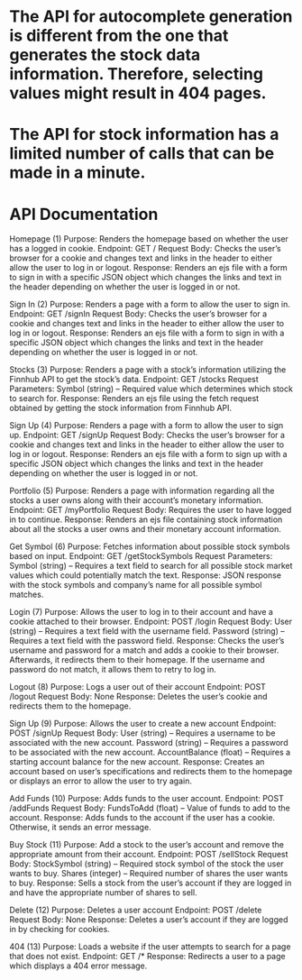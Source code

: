# The API for autocomplete generation is different from the one that generates the stock data information. Therefore, selecting values might result in 404 pages.
# The API for stock information has a limited number of calls that can be made in a minute.
# API Documentation

Homepage (1)
Purpose:
	Renders the homepage based on whether the user has a logged in cookie.
Endpoint:
	GET /
Request Body:
	Checks the user’s browser for a cookie and changes text and links in the header to either allow the user to log in or logout.
Response:
	Renders an ejs file with a form to sign in with a specific JSON object which changes the links and text in the header depending on whether the user is logged in or not.

Sign In (2)
Purpose:
	Renders a page with a form to allow the user to sign in.
Endpoint:
	GET /signIn
Request Body:
	Checks the user’s browser for a cookie and changes text and links in the header to either allow the user to log in or logout.
Response:
	Renders an ejs file with a form to sign in with a specific JSON object which changes the links and text in the header depending on whether the user is logged in or not.

Stocks (3)
Purpose:
	Renders a page with a stock’s information utilizing the Finnhub API to get the stock’s data.
Endpoint:
	GET /stocks
Request Parameters:
	Symbol (string) – Required value which determines which stock to search for.
Response:
	Renders an ejs file using the fetch request obtained by getting the stock information from Finnhub API.

Sign Up (4)
Purpose:
	Renders a page with a form to allow the user to sign up.
Endpoint:
	GET /signUp
Request Body:
	Checks the user’s browser for a cookie and changes text and links in the header to either allow the user to log in or logout.
Response:
	Renders an ejs file with a form to sign up with a specific JSON object which changes the links and text in the header depending on whether the user is logged in or not.

Portfolio (5)
Purpose:
	Renders a page with information regarding all the stocks a user owns along with their account’s monetary information.
Endpoint:
	GET /myPortfolio
Request Body:
	Requires the user to have logged in to continue.
Response:
	Renders an ejs file containing stock information about all the stocks a user owns and their monetary account information.

Get Symbol (6)
Purpose:
	Fetches information about possible stock symbols based on input.
Endpoint:
	GET /getStockSymbols
Request Parameters:
	Symbol (string) – Requires a text field to search for all possible stock market values which could potentially match the text.
Response:
	JSON response with the stock symbols and company’s name for all possible symbol matches.

Login (7)
Purpose:
	Allows the user to log in to their account and have a cookie attached to their browser.
Endpoint:
	POST /login
Request Body:
	User (string) – Requires a text field with the username field.
	Password (string) – Requires a text field with the password field.
Response:
	Checks the user’s username and password for a match and adds a cookie to their browser. Afterwards, it redirects them to their homepage. If the username and password do not match, it allows them to retry to log in.

Logout (8)
Purpose:
	Logs a user out of their account
Endpoint:
	POST /logout
Request Body:
	None
Response:
	Deletes the user’s cookie and redirects them to the homepage.

Sign Up (9)
Purpose:
	Allows the user to create a new account
Endpoint:
	POST /signUp
Request Body:
	User (string) – Requires a username to be associated with the new account.
	Password (string) – Requires a password to be associated with the new account.
	AccountBalance (float) – Requires a starting account balance for the new account.
Response:
	Creates an account based on user’s specifications and redirects them to the homepage or displays an error to allow the user to try again.

Add Funds (10)
Purpose:
	Adds funds to the user account.
Endpoint:
	POST /addFunds
Request Body:
	FundsToAdd (float) – Value of funds to add to the account.
Response:
	Adds funds to the account if the user has a cookie. Otherwise, it sends an error message.

Buy Stock (11)
Purpose:
	Add a stock to the user’s account and remove the appropriate amount from their account.
Endpoint:
	POST /sellStock
Request Body:
	StockSymbol (string) – Required stock symbol of the stock the user wants to buy.
	Shares (integer) – Required number of shares the user wants to buy.
Response:
	Sells a stock from the user’s account if they are logged in and have the appropriate number of shares to sell.

Delete (12)
Purpose:
	Deletes a user account
Endpoint:
	POST /delete
Request Body:
	None
Response:
	Deletes a user’s account if they are logged in by checking for cookies.

404 (13)
Purpose:
	Loads a website if the user attempts to search for a page that does not exist.
Endpoint:
	GET /*
Response:
	Redirects a user to a page which displays a 404 error message.
